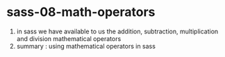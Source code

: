 # sass-08-math-operators

1. in sass we have available to us the addition, subtraction, multiplication and division mathematical operators
2. summary : using mathematical operators in sass